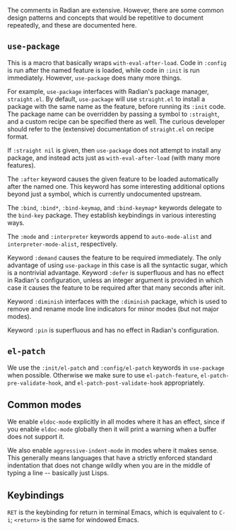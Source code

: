 The comments in Radian are extensive. However, there are some common
design patterns and concepts that would be repetitive to document
repeatedly, and these are documented here.

## `use-package`

This is a macro that basically wraps `with-eval-after-load`. Code in
`:config` is run after the named feature is loaded, while code in
`:init` is run immediately. However, `use-package` does many more
things.

For example, `use-package` interfaces with Radian's package manager,
`straight.el`. By default, `use-package` will use `straight.el` to
install a package with the same name as the feature, before running
its `:init` code. The package name can be overridden by passing a
symbol to `:straight`, and a custom recipe can be specified there as
well. The curious developer should refer to the (extensive)
documentation of `straight.el` on recipe format.

If `:straight nil` is given, then `use-package` does not attempt to
install any package, and instead acts just as `with-eval-after-load`
(with many more features).

The `:after` keyword causes the given feature to be loaded
automatically after the named one. This keyword has some interesting
additional options beyond just a symbol, which is currently
undocumented upstream.

The `:bind`, `:bind*`, `:bind-keymap`, and `:bind-keymap*` keywords
delegate to the `bind-key` package. They establish keybindings in
various interesting ways.

The `:mode` and `:interpreter` keywords append to `auto-mode-alist`
and `interpreter-mode-alist`, respectively.

Keyword `:demand` causes the feature to be required immediately. The
only advantage of using `use-package` in this case is all the
syntactic sugar, which is a nontrivial advantage. Keyword `:defer` is
superfluous and has no effect in Radian's configuration, unless an
integer argument is provided in which case it causes the feature to be
required after that many seconds after init.

Keyword `:diminish` interfaces with the `:diminish` package, which is
used to remove and rename mode line indicators for minor modes (but
not major modes).

Keyword `:pin` is superfluous and has no effect in Radian's
configuration.

## `el-patch`

We use the `:init/el-patch` and `:config/el-patch` keywords in
`use-package` when possible. Otherwise we make sure to use
`el-patch-feature`, `el-patch-pre-validate-hook`, and
`el-patch-post-validate-hook` appropriately.

## Common modes

We enable `eldoc-mode` explicitly in all modes where it has an effect,
since if you enable `eldoc-mode` globally then it will print a warning
when a buffer does not support it.

We also enable `aggressive-indent-mode` in modes where it makes sense.
This generally means languages that have a strictly enforced standard
indentation that does not change wildly when you are in the middle of
typing a line -- basically just Lisps.

## Keybindings

`RET` is the keybinding for return in terminal Emacs, which is
equivalent to `C-i`; `<return>` is the same for windowed Emacs.
